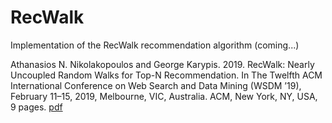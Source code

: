 # RecWalk
Implementation of the RecWalk recommendation algorithm (coming...)

Athanasios N. Nikolakopoulos and George Karypis. 2019. RecWalk: Nearly
Uncoupled Random Walks for Top-N Recommendation. In The Twelfth
ACM International Conference on Web Search and Data Mining (WSDM ’19),
February 11–15, 2019, Melbourne, VIC, Australia. ACM, New York, NY, USA,
9 pages. [pdf](http://nikolako.net/papers/ACM_WSDM2019_RecWalk.pdf)
